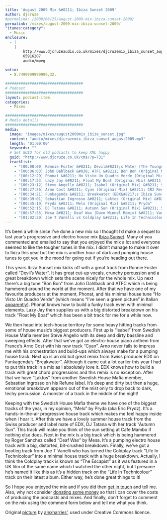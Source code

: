 ```yaml
---
title: 'August 2009 Mix &#8211; Ibiza Sunset 2009'
author: djcruze
#permalink: /2009/08/25/august-2009-mix-ibiza-sunset-2009/
permalink: /mixes/august-2009-mix-ibiza-sunset-2009/
"itunes:category":
  - Music
enclosure:
  - |
    |
        http://www.djcruzeaudio.co.uk/mixes/djcruzemix_ibiza_sunset_august2009.mp3
        65916207
        audio/mpeg
        
votio:
  - 8.7499999999999,32,

###################################
# Podcast
###################################
layout: podcast-item
categories:
  - Mixes

###################################
# Media details
###################################
media:
  image: "images/mixes/august2009mix_ibiza_sunset.jpg"
  content: "audio/mixes/djcruzemix_ibiza_sunset_august2009.mp3"
  length: "01:00:00"
  keywords: ""
  # Set GUID for old podcasts to keep XML happy
  guid: "http://www.djcruze.co.uk/cms/?p=731"
  tracklist:
    - "[00:00:00] Rennie Foster &#8211; Devil&#8217;s Water (The Youngsters Remix) &#8211; Rebirth"
    - "[00:06:03] John Dahlback &#038; ATFC &#8211; Bon Bon (Original Mix) &#8211; Defected"
    - "[00:12:29] Phonat &#8211; Ho Visto Un Quadro Verde (Original Mix) &#8211; Mofo Hifi"
    - "[00:17:53] Lazy Jay &#8211; Float My Boat (Original Mix) &#8211; Big &#038; Dirty"
    - "[00:23:12] Steve Angello &#8211; Isabel (Original Mix) &#8211; Size"
    - "[00:27:56] Arno Cost &#8211; Cyan (Original Mix) &#8211; CR2 Records"
    - "[00:34:21] Funkagenda &#8211; Breakwater (EDX&#8217;s Ibiza Sunrise Remix) &#8211; Toolroom"
    - "[00:39:01] Sebastian Ingrosso &#8211; Laktos (Original Mix) &#8211; Refune"
    - "[00:45:19] Pryda &#8211; Melo (Original Mix) &#8211; Pryda"
    - "[00:52:15] DJ Tatana &#8211; Autumn Sun (Original Mix) &#8211; Sirup"
    - "[00:57:55] Mesa &#8211; Deaf Wax (Dave Winnel Remix) &#8211; Vacation Records"
    - "[01:02:20] Joe T Vanelli vs Coldplay &#8211; Life In Technicolour (Vox Mix Funkfinders Edit) &#8211; CDR"
---
```


It&#8217;s been a while since I&#8217;ve done a new mix so I thought I&#8217;d make a sequel to last year&#8217;s progressive and electro house mix [Ibiza Sunset][2]. Many of you commented and emailed to say that you enjoyed the mix a lot and everyone seemed to like the tougher tunes in the mix. I didn&#8217;t manage to make it over to Ibiza this year but the mix is another hour of dark and pumping house tunes to get you in the mood for going out if you&#8217;re heading out there.

This years Ibiza Sunset mix kicks off with a great track from Ronnie Foster called &#8220;Devil&#8217;s Water&#8221;. It has great cut-up vocals, crunchy percussion and a great breakdown which sets the scene nicely for the whole mix. Up next there&#8217;s a big tune &#8220;Bon Bon&#8221; from John Dahlback and ATFC which is being hammered around the world at the moment. After that we have one of my favourite producers at the moment, Phonat, and his minimal house tune &#8220;Ho Visto Un Quadro Verde&#8221; (which means &#8220;I&#8217;ve seen a green picture&#8221; in Italian [apparently][3]). Phonat knows how to build a funky track even with minimal elements. Lazy Jay then supplies us with a big distorted breakdown on his track &#8220;Float My Boat&#8221; which has been a bit track for me for a while now.

We then head into tech-house territory for some heavy hitting tracks from some of house music&#8217;s biggest producers. First up is &#8220;Isabel&#8221; from Swedish House Mafia member Steve Angello with its deep and dirty bassline and sweeping effects. After that we&#8217;ve got an electro-house piano anthem from France&#8217;s Arno Cost with his new track &#8220;Cyan&#8221;. Arno never fails to impress me with his orchestration and build-ups which always make for a pumping house track. Next up is an old but great remix from Swiss producer EDX on Funkagenda&#8217;s &#8220;Breakwater&#8221;. Although it came out a lot earlier this year I had to put this track in a mix as I absolutely love it. EDX knows how to build a track with great chord progressions and this remix is no exception. After that we have &#8220;Laktos&#8221; from another Swedish House Mafia member, Sebastian Ingrosso on his Refune label. It&#8217;s deep and dirty but then a huge, emotional breakdown appears out of the mist only to drop back to dark, techy percussion. A monster of a track in the middle of the night!

Keeping with the Swedish House Mafia theme we have one of the biggest tracks of the year, in my opinion, &#8220;Melo&#8221; by Pryda (aka Eric Prydz). It&#8217;s a hands-in-the-air progressive house track which makes me feel happy inside when I hear it. After this we have a lovely summer house track from the Swiss producer and label mate of EDX, DJ Tatana with her track &#8220;Autumn Sun&#8221;. This track will make you think of the sun setting at Cafe Mambo if nothing else does. Next in the mix is a big track which is being hammered by Roger Sanchez called &#8220;Deaf Wax&#8221; by Mesa. It&#8217;s a pumping electro house track with a big, distorted, bit-crushed breakdown. Finally, we&#8217;ve got a bootleg track from Joe T Vanelli who has turned the Coldplay track &#8220;Life In Technicolour&#8221; into a minimal house track with a huge breakdown. Actually, I think the Coldplay track is known as &#8220;The Escapist&#8221; as it was featured in a UK film of the same name which I watched the other night, but I presume he&#8217;s named it like this as it&#8217;s a hidden track on the &#8220;Life In Technicolour&#8221; track on their latest album. Either way, he&#8217;s done great things to it!

So I hope you enjoyed the mix and if you did then [get in touch][4] and tell me. Also, why not consider [donating some money][5] so that I can cover the costs of producing the podcasts and mixes. And finally, don&#8217;t forget to comment on the mix using the comment form below and tell me what you think.

Original [picture][8] by [alexharries&#8217;][9], used under Creative Commons licence.

 [1]: http://www.djcruze.co.uk/cms/wp-content/uploads/2009/08/august2009mix_ibiza_sunset.jpg
 [2]: http://www.djcruze.co.uk/cms/2008/07/23/july-2008-mix-ibiza-sunset/
 [3]: http://www.mofohifi.com/site/?p=357
 [4]: /cms/contact/
 [5]: http://www.dreamhost.com/donate.cgi?id=8244
 [6]: http://www.djcruze.co.uk/cms/wp-content/DownloadButton.gif
 [7]: http://www.djcruzeaudio.co.uk/mixes/djcruzemix_ibiza_sunset_august2009.mp3
 [8]: http://www.flickr.com/photos/alexharries/2754859516/
 [9]: http://www.flickr.com/photos/alexharries/
